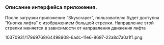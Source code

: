 <H3>Описание интерфейса приложения. </H3>

После загрузки приложение  “Skyscraper”, пользователю будет доступна “Кнопка лифта” с изображением большой стрелки. Направление этой стрелки меняется в зависимости от направления движения лифта

10370931/17969768/64498908-6adc-11e6-8697-22a8d7a0a1f1.png



